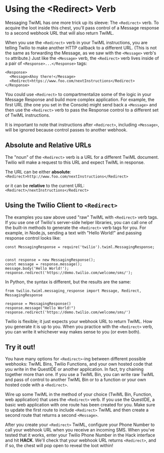 # Using the &lt;Redirect&gt; Verb

Messaging TwiML has one more trick up its sleeve: The `<Redirect>` verb. To acquire the loot inside this chest, you'll pass control of a Message response to a second webhook URL that will also return TwiML.

When you use the `<Redirect>` verb in your TwiML instructions, you are telling Twilio to make another HTTP callback to a different URL. (This is not the same as forwarding the Message, as we saw with the `<Message>` verb's `to` attribute.) Just like the `<Message>` verb, the `<Redirect>` verb lives inside of a pair of `<Response>...</Response>` tags:

```
<Response>
  <Message>Ahoy there!</Message>
  <Redirect>https://www.foo.com/nextInstructions</Redirect>
</Response>
```

You could use `<Redirect>` to compartmentalize some of the logic in your Message Response and build more complex application. For example, the first URL (the one you set in the Console) might send back a `<Message>` and then use the `<Redirect>` verb to pass the Response control to a different set of TwiML instructions.

It is important to note that instructions after `<Redirect>`, including `<Message>`, will be ignored because control passes to another webhook.

## Absolute and Relative URLs

The "noun" of the `<Redirect>` verb is a URL for a different TwiML document. Twilio will make a request to this URL and expect TwiML in response.

The URL can be either **absolute**: `<Redirect>http://www.foo.com/nextInstructions</Redirect>`

or it can be **relative** to the current URL: `<Redirect>/nextInstructions</Redirect>`

## Using the Twilio Client to `<Redirect>`

The examples you saw above used "raw" TwiML with `<Redirect>` verb tags. If you use one of Twilio's server-side helper libraries, you can call one of the built-in methods to generate the `<Redirect>` verb tags for you. For example, in Node.js, sending a text with "Hello World!" and passing response control looks like:

```
const MessagingResponse = require('twilio').twiml.MessagingResponse;


const response = new MessagingResponse();
const message = response.message();
message.body('Hello World!');
response.redirect('https://demo.twilio.com/welcome/sms/');

```

In Python, the syntax is different, but the results are the same:

```
from twilio.twiml.messaging_response import Message, Redirect, MessagingResponse

response = MessagingResponse()
response.message("Hello World!")
response.redirect('https://demo.twilio.com/welcome/sms/')
```

Twilio is flexible; it just expects your webhook URL to return TwiML. How you generate it is up to you. When you practice with the `<Redirect>` verb, you can write it whichever way makes sense to you (or even both).

## Try it out!

You have many options for `<Redirect>`-ing between different possible webhooks: TwiML Bins, Twilio Functions, and your own hosted code that you write in the QuestIDE or another application. In fact, try chaining together more than one. If you use a TwiML Bin, you can write raw TwiML and pass of control to another TwiML Bin or to a function or your own hosted code with a `<Redirect>`.

Wire up some TwiML in the method of your choice (TwiML Bin, Function, web application) that uses the `<Redirect>` verb. If you use the QuestIDE, a basic web application with one route has been created for you. Make sure to update the first route to include `<Redirect>` TwiML and then create a second route that returns a second `<Message>`.

After you create your `<Redirect>` TwiML, configure your Phone Number to call your webhook URL when you receive an incoming SMS. When you've tested that it works, enter your Twilio Phone Number in the Hack interface and hit **HACK**. We'll check that your webhook URL returns `<Redirect>`, and if so, the chest will pop open to reveal the loot within!
